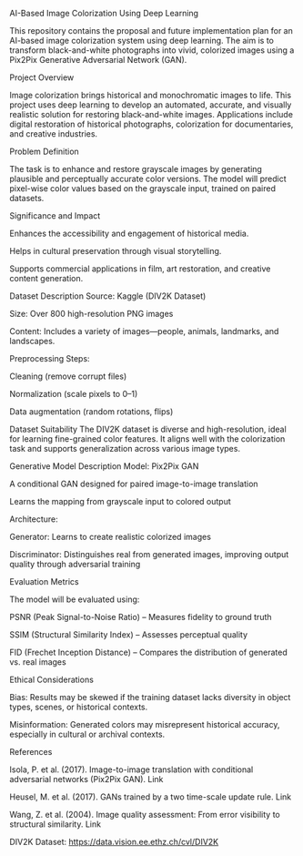 AI-Based Image Colorization Using Deep Learning

This repository contains the proposal and future implementation plan for an AI-based image colorization system using deep learning. The aim is to transform black-and-white photographs into vivid, colorized images using a Pix2Pix Generative Adversarial Network (GAN).

Project Overview

Image colorization brings historical and monochromatic images to life. This project uses deep learning to develop an automated, accurate, and visually realistic solution for restoring black-and-white images. Applications include digital restoration of historical photographs, colorization for documentaries, and creative industries.

Problem Definition

The task is to enhance and restore grayscale images by generating plausible and perceptually accurate color versions. The model will predict pixel-wise color values based on the grayscale input, trained on paired datasets.

Significance and Impact

Enhances the accessibility and engagement of historical media.

Helps in cultural preservation through visual storytelling.

Supports commercial applications in film, art restoration, and creative content generation.

Dataset Description
Source: Kaggle (DIV2K Dataset)

Size: Over 800 high-resolution PNG images

Content: Includes a variety of images—people, animals, landmarks, and landscapes.

Preprocessing Steps:

Cleaning (remove corrupt files)

Normalization (scale pixels to 0–1)

Data augmentation (random rotations, flips)

Dataset Suitability
The DIV2K dataset is diverse and high-resolution, ideal for learning fine-grained color features. It aligns well with the colorization task and supports generalization across various image types.

Generative Model Description
Model: Pix2Pix GAN

A conditional GAN designed for paired image-to-image translation

Learns the mapping from grayscale input to colored output

Architecture:

Generator: Learns to create realistic colorized images

Discriminator: Distinguishes real from generated images, improving output quality through adversarial training

Evaluation Metrics

The model will be evaluated using:

PSNR (Peak Signal-to-Noise Ratio) – Measures fidelity to ground truth

SSIM (Structural Similarity Index) – Assesses perceptual quality

FID (Frechet Inception Distance) – Compares the distribution of generated vs. real images

Ethical Considerations

Bias: Results may be skewed if the training dataset lacks diversity in object types, scenes, or historical contexts.

Misinformation: Generated colors may misrepresent historical accuracy, especially in cultural or archival contexts.

References

Isola, P. et al. (2017). Image-to-image translation with conditional adversarial networks (Pix2Pix GAN). Link

Heusel, M. et al. (2017). GANs trained by a two time-scale update rule. Link

Wang, Z. et al. (2004). Image quality assessment: From error visibility to structural similarity. Link

DIV2K Dataset: https://data.vision.ee.ethz.ch/cvl/DIV2K
